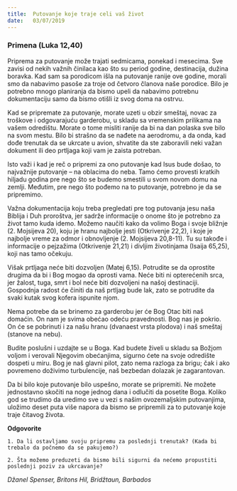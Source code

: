 ```yaml
---
title:  Putovanje koje traje celi vaš život
date:   03/07/2019
---
```


### Primena (Luka 12,40)

Priprema za putovanje može trajati sedmicama, ponekad i mesecima. Sve zavisi od nekih važnih činilaca kao što su period godine, destinacija, dužina boravka. Kad sam sa porodicom išla na putovanje ranije ove godine, morali smo da nabavimo pasoše za troje od četvoro članova naše porodice. Bilo je potrebno mnogo planiranja da bismo upeli da nabavimo potrebnu dokumentaciju samo da bismo otišli iz svog doma na ostrvu.

Kad se pripremate za putovanje, morate uzeti u obzir smeštaj, novac za troškove i odgovarajuću garderobu, u skladu sa vremenskim prilikama na vašem odredištu. Morate o tome misliti ranije da bi na dan polaska sve bilo na svom mestu. Bilo bi strašno da se nađete na aerodromu, a da onda, kad dođe trenutak da se ukrcate u avion, shvatite da ste zaboravili neki važan dokument ili deo prtljaga koji vam je zaista potreban.

Isto važi i kad je reč o pripremi za ono putovanje kad Isus bude došao, to najvažnije putovanje – na oblacima do neba. Tamo ćemo provesti kratkih hiljadu godina pre nego što se budemo smestili u svom novom domu na zemlji. Međutim, pre nego što pođemo na to putovanje, potrebno je da se pripremimo.

Važna dokumentacija koju treba pregledati pre tog putovanja jesu naša Biblija i Duh proroštva, jer sadrže informacije o onome što je potrebno za život tamo kuda idemo. Možemo naučiti kako da volimo Boga i svoje bližnje (2. Mojsijeva  20), koju je hranu najbolje jesti (Otkrivenje 22,2), i koje je najbolje vreme za odmor i obnovljenje (2. Mojsijeva  20,8-11). Tu su takođe i informacije o pejzažima (Otkrivenje 21,21) i divljim životinjama (Isaija 65,25), koji nas tamo očekuju.

Višak prtljaga neće biti dozvoljen (Matej 6,15). Potrudite se da oprostite drugima da bi i Bog mogao da oprosti vama. Neće biti ni opterećenih srca, jer žalost, tuga, smrt i bol neće biti dozvoljeni na našoj destinaciji. Gospodnja radost će činiti da naš prtljag bude lak, zato se potrudite da svaki kutak svog kofera ispunite njom.

Nema potrebe da se brinemo za garderobu jer će Bog Otac biti naš domaćin. On nam je svima obećao odeću pravednosti. Bog nas je pokrio. On će se pobrinuti i za našu hranu (dvanaest vrsta plodova) i naš smeštaj (stanove na nebu).

Budite poslušni i uzdajte se u Boga. Kad budete živeli u skladu sa Božjom voljom i verovali Njegovim obećanjima, sigurno ćete na svoje odredište dospeti u miru. Bog je naš glavni pilot, zato nema razloga za brigu; čak i ako povremeno doživimo turbulencije, naš bezbedan dolazak je zagarantovan.

Da bi bilo koje putovanje bilo uspešno, morate se pripremiti. Ne možete jednostavno skočiti na noge jednog dana i odlučiti da posetite Boga. Koliko god se trudimo da uredimo sve u vezi s našim ovozemaljskim putovanjima, uložimo deset puta više napora da bismo se pripremili za to putovanje koje traje čitavog života.

**Odgovorite**

`1.	Da li ostavljamo svoju pripremu za poslednji trenutak? (Kada bi trebalo da počnemo da se pakujemo?)`

`2.	Šta možemo preduzeti da bismo bili sigurni da nećemo propustiti poslednji poziv za ukrcavanje?`

*Džanel Spenser, Britons Hil, Bridžtaun, Barbados*
